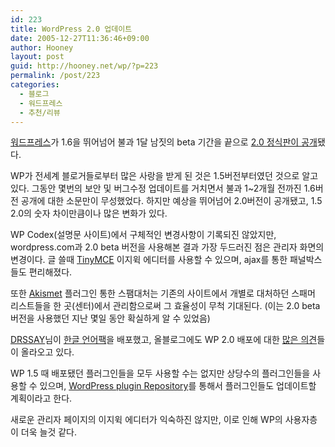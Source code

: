 ```yaml
---
id: 223
title: WordPress 2.0 업데이트
date: 2005-12-27T11:36:46+09:00
author: Hooney
layout: post
guid: http://hooney.net/wp/?p=223
permalink: /post/223
categories:
  - 블로그
  - 워드프레스
  - 추천/리뷰
---
```

[워드프레스](http://wordpress.org/)가 1.6을 뛰어넘어 불과 1달 남짓의 beta 기간을 끝으로 [2.0 정식판이 공개](http://wordpress.org/download/)됐다.

WP가 전세계 블로거들로부터 많은 사랑을 받게 된 것은 1.5버전부터였던 것으로 알고 있다. 그동안 몇번의 보안 및 버그수정 업데이트를 거치면서 불과 1~2개월 전까진 1.6버전 공개에 대한 소문만이 무성했었다. 하지만 예상을 뛰어넘어 2.0버전이 공개됐고, 1.5 2.0의 숫자 차이만큼이나 많은 변화가 있다.

WP Codex(설명문 사이트)에서 구체적인 변경사항이 기록되진 않았지만, wordpress.com과 2.0 beta 버전을 사용해본 결과 가장 두드러진 점은 관리자 화면의 변경이다. 글 쓸때 [TinyMCE](http://tinymce.moxiecode.com/index.php) 이지윅 에디터를 사용할 수 있으며, ajax를 통한 패널박스들도 편리해졌다.

또한 [Akismet](http://akismet.com/ "플러그인 홈페이지 방문하기") 플러그인 통한 스팸대처는 기존의 사이트에서 개별로 대처하던 스패머 리스트들을 한 곳(센터)에서 관리함으로써 그 효율성이 무척 기대된다. (이는 2.0 beta 버전을 사용했던 지난 몇일 동안 확실하게 알 수 있었음)

[DRSSAY](http://drssay.com/blog/)님이 [한글 언어팩](http://drssay.com/blog/?p=37)을 배포했고, 올블로그에도 WP 2.0 배포에 대한 [많은 의견](http://search.allblog.net/Search.aspx?search=wordpress%202.0&page=1)들이 올라오고 있다.

WP 1.5 때 배포됐던 플러그인들을 모두 사용할 수는 없지만 상당수의 플러그인들을 사용할 수 있으며, [WordPress plugin Repository](http://dev.wp-plugins.org/)를 통해서 플러그인들도 업데이트할 계획이라고 한다.

새로운 관리자 페이지의 이지윅 에디터가 익숙하진 않지만, 이로 인해 WP의 사용자층이 더욱 늘것 같다.